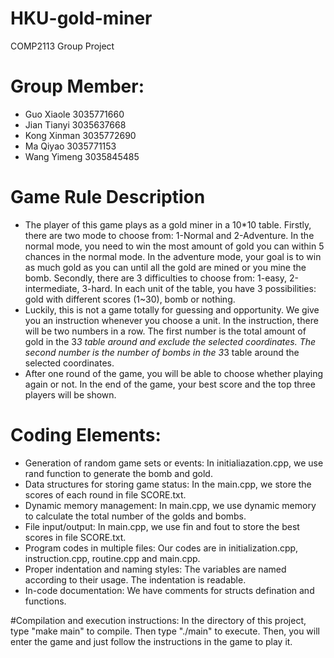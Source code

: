 # HKU-gold-miner
COMP2113 Group Project

# Group Member:
* Guo Xiaole 3035771660
* Jian Tianyi 3035637668
* Kong Xinman 3035772690
* Ma Qiyao 3035771153
* Wang Yimeng 3035845485

# Game Rule Description
* The player of this game plays as a gold miner in a 10*10 table. Firstly, there are two mode to choose from: 1-Normal and 2-Adventure. In the normal mode, you need to win the most amount of gold you can within 5 chances in the normal mode. In the adventure mode, your goal is to win as much gold as you can until all the gold are mined or you mine the bomb. Secondly, there are 3 difficulties to choose from: 1-easy, 2-intermediate, 3-hard. In each unit of the table, you have 3 possibilities: gold with different scores (1~30), bomb or nothing. 
* Luckily, this is not a game totally for guessing and opportunity. We give you an instruction whenever you choose a unit. In the instruction, there will be two numbers in a row. The first number is the total amount of gold in the 3*3 table around and exclude the selected coordinates. The second number is the number of bombs in the 3*3 table around the selected coordinates.
* After one round of the game, you will be able to choose whether playing again or not. In the end of the game, your best score and the top three players will be shown.

# Coding Elements:
* Generation of random game sets or events: In initialiazation.cpp, we use rand function to generate the bomb and gold.
* Data structures for storing game status: In the main.cpp, we store the scores of each round in file SCORE.txt.
* Dynamic memory management: In main.cpp, we use dynamic memory to calculate the total number of the golds and bombs.
* File input/output: In main.cpp, we use fin and fout to store the best scores in file SCORE.txt.
* Program codes in multiple files: Our codes are in initialization.cpp, instruction.cpp, routine.cpp and main.cpp.
* Proper indentation and naming styles: The variables are named according to their usage. The indentation is readable.
* In-code documentation: We have comments for structs defination and functions.

#Compilation and execution instructions:
In the directory of this project, type "make main" to compile. Then type "./main" to execute. Then, you will enter the game and just follow the instructions in the game to play it.

